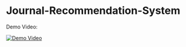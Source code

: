 # Journal-Recommendation-System

Demo Video:

[![Demo Video](https://github.com/aysenurdeniz/Journal-Recommendation-System/assets/47142377/04b02c7b-2f0b-4825-a4a8-5f0e69a2661b)](https://drive.google.com/file/d/16WgLnnUSpJe1TYKPoQU36iUObbDm-46m/view?usp=sharing)
